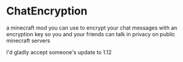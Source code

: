 # ChatEncryption
a minecraft mod you can use to encrypt your chat messages with an encryption key so you and your friends can talk in privacy on public minecraft servers

I'd gladly accept someone's update to 1.12

